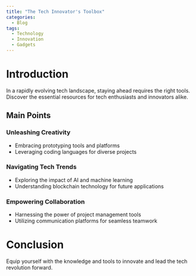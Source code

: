 ```yaml
---
title: "The Tech Innovator's Toolbox"
categories:
  - Blog
tags:
  - Technology
  - Innovation
  - Gadgets
---
```


# Introduction
In a rapidly evolving tech landscape, staying ahead requires the right tools. Discover the essential resources for tech enthusiasts and innovators alike.

## Main Points
### Unleashing Creativity
- Embracing prototyping tools and platforms
- Leveraging coding languages for diverse projects

### Navigating Tech Trends
- Exploring the impact of AI and machine learning
- Understanding blockchain technology for future applications

### Empowering Collaboration
- Harnessing the power of project management tools
- Utilizing communication platforms for seamless teamwork

# Conclusion
Equip yourself with the knowledge and tools to innovate and lead the tech revolution forward.